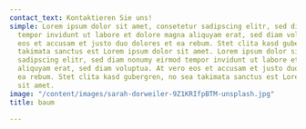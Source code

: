 ```yaml
---
contact_text: Kontaktieren Sie uns!
simple: Lorem ipsum dolor sit amet, consetetur sadipscing elitr, sed diam nonumy eirmod
  tempor invidunt ut labore et dolore magna aliquyam erat, sed diam voluptua. At vero
  eos et accusam et justo duo dolores et ea rebum. Stet clita kasd gubergren, no sea
  takimata sanctus est Lorem ipsum dolor sit amet. Lorem ipsum dolor sit amet, consetetur
  sadipscing elitr, sed diam nonumy eirmod tempor invidunt ut labore et dolore magna
  aliquyam erat, sed diam voluptua. At vero eos et accusam et justo duo dolores et
  ea rebum. Stet clita kasd gubergren, no sea takimata sanctus est Lorem ipsum dolor
  sit amet.
image: "/content/images/sarah-dorweiler-9Z1KRIfpBTM-unsplash.jpg"
title: baum

---
```

